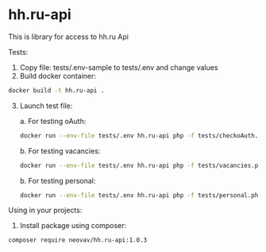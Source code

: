 # hh.ru-api

This is library for access to hh.ru Api

Tests:

1. Copy file: tests/.env-sample to tests/.env and change values
2. Build docker container:

```bash
docker build -t hh.ru-api .
```

3. Launch test file:

    a. For testing oAuth: 
    
    ```bash
    docker run --env-file tests/.env hh.ru-api php -f tests/checkoAuth.php
    ```

    b. For testing vacancies: 
    
    ```bash
    docker run --env-file tests/.env hh.ru-api php -f tests/vacancies.php
    ```

    b. For testing personal: 
    
    ```bash
    docker run --env-file tests/.env hh.ru-api php -f tests/personal.php
    ```
   
Using in your projects:

1. Install package using composer:

```bash
composer require neovav/hh.ru-api:1.0.3
```